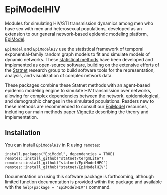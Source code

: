 EpiModelHIV
===============

Modules for simulating HIV/STI transmission dynamics among men who have sex with men and heterosexual populations, developed as an extension to our general network-based epidemic modeling platform, [EpiModel](http://www.epimodel.org).

`EpiModel` and `EpiModelHIV` use the statistical framework of temporal exponential-family random graph models to fit and simulate models of dynamic networks. These [statistical methods](https://rss.onlinelibrary.wiley.com/doi/abs/10.1111/rssb.12014) have been developed and implemented as open-source software, building on the extensive efforts of the [Statnet](https://statnet.org/) research group to build software tools for the representation, analysis, and visualization of complex network data.

These packages combine these Statnet methods with an agent-based epidemic modeling engine to simulate HIV transmission over networks, allowing for complex dependencies between the network, epidemiological, and demographic changes in the simulated populations. Readers new to these methods are recommended to consult our [EpiModel](http://www.epimodel.org) resources, including our main methods paper [Vignette](https://doi.org/10.18637/jss.v084.i08) describing the theory and implementation.

## Installation

You can install `EpiModelHIV` in R using `remotes`:
```
install.packages("EpiModel", dependencies = TRUE)
remotes::install_github("statnet/tergmLite")
remotes::install_github("statnet/EpiModelHPC")
remotes::install_github("statnet/EpiModelHIV")
```

Documentation on using this software package is forthcoming, although limited function documentation is provided within the package and available with the `help(package = "EpiModelHIV")` command.
